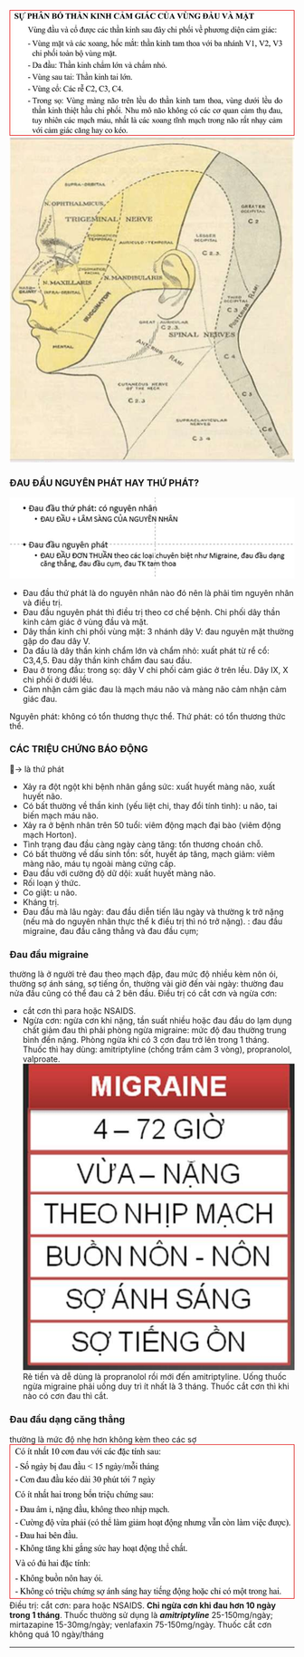 ![NỘI THẦN KINH-1687351207768.jpeg](../../../200%20Files/image/image/N%E1%BB%98I%20TH%E1%BA%A6N%20KINH-1687351207768.jpeg)
![300](../../../200%20Files/image/image/N%E1%BB%98I%20TH%E1%BA%A6N%20KINH-1687351214053.jpeg)
### ĐAU ĐẦU NGUYÊN PHÁT HAY THỨ PHÁT?
![400](../../../200%20Files/image/image/N%E1%BB%98I%20TH%E1%BA%A6N%20KINH-1687351218043.jpeg)
- Đau đầu thứ phát là do nguyên nhân nào đó nên là phải tìm nguyên nhân và điều trị.
- Đau đầu nguyên phát thì điều trị theo cơ chế bệnh.
Chi phối dây thần kinh cảm giác ở vùng đầu và mặt.
- Dây thần kinh chi phối vùng mặt: 3 nhánh dây V: đau nguyên mặt thường gặp do đau dây V.
- Da đầu là dây thần kinh chẩm lớn và chẩm nhỏ: xuất phát từ rể cổ: C3,4,5. Đau dây thần kinh chẩm đau sau đầu.
- Đau ở trong đầu: trong sọ: dây V chi phối cảm giác ở trên lều. Dây IX, X chi phối ở dưới lều.
- Cảm nhận cảm giác đau là mạch máu não và màng não cảm nhận cảm giác đau.

Nguyên phát: không có tổn thương thực thể.
Thứ phát: có tổn thương thức thể.
### CÁC TRIỆU CHỨNG BÁO ĐỘNG
🚨-> là thứ phát
- Xảy ra đột ngột khi bệnh nhân gắng sức: xuất huyết màng não, xuất huyết não.
- Có bất thường về thần kinh (yếu liệt chi, thay đổi tính tình): u não, tai biến mạch máu não.
- Xảy ra ở bệnh nhân trên 50 tuổi: viêm động mạch đại bào (viêm động mạch Horton).
- Tình trạng đau đầu càng ngày càng tăng: tổn thương choán chỗ.
- Có bất thường về dấu sinh tồn: sốt, huyết áp tăng, mạch giảm: viêm màng não, máu tụ ngoài màng cứng cấp.
- Đau đầu với cường độ dữ dội: xuất huyết màng não.
- Rối loạn ý thức.
- Co giật: u não.
- Kháng trị.
- Đau đầu mà lâu ngày: đau đầu diễn tiến lâu ngày và thường k trở nặng (nếu mà do nguyên nhân thực thể k điều trị thì nó trở nặng). : đau đầu migraine, đau đầu căng thẳng và đau đầu cụm;
### Đau đầu migraine
thường là ở người trẻ đau theo mạch đập, đau mức độ nhiều kèm nôn ói, thường sợ ánh sáng, sợ tiếng ồn, thường vài giờ đến vài ngày: thường đau nửa đầu cũng có thể đau cả 2 bên đầu.
Điều trị có cắt cơn và ngừa cơn:
- cắt cơn thì para hoặc NSAIDS.
- Ngừa cơn: ngừa cơn khi nặng, tần suất nhiều hoặc đau đầu do lạm dụng chất giảm đau thì phải phòng ngừa migraine: mức độ đau thường trung bình đến nặng.
Phòng ngừa khi có 3 cơn đau trở lên trong 1 tháng. Thuốc thì hay dùng: amitriptyline (chống trầm cảm 3 vòng), propranolol, valproate.
![200](../../../200%20Files/image/image/N%E1%BB%98I%20TH%E1%BA%A6N%20KINH-1687351254191.jpeg)
Rẻ tiền và dễ dùng là propranolol rồi mới đến amitriptyline.
Uống thuốc ngừa migraine phải uống duy trì ít nhất là 3 tháng.
Thuốc cắt cơn thì khi nào có cơn đau thì cắt.
### Đau đầu dạng căng thẳng
thường là mức độ nhẹ hơn không kèm theo các sợ
![NỘI THẦN KINH-1687351281424.jpeg](../../../200%20Files/image/image/N%E1%BB%98I%20TH%E1%BA%A6N%20KINH-1687351281424.jpeg)
Điều trị: cắt cơn: para hoặc NSAIDS.
**Chỉ ngừa cơn khi đau hơn 10 ngày trong 1 tháng**.
Thuốc thường sử dụng là **_amitriptyline_** 25-150mg/ngày; mirtazapine 15-30mg/ngày; venlafaxin 75-150mg/ngày.
Thuốc cắt cơn không quá 10 ngày/tháng

---

